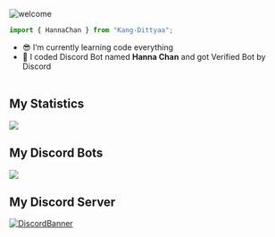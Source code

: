 ![welcome](https://media.discordapp.net/attachments/790581490999492618/876386445579927572/standard_1.gif)

```ts
import { HannaChan } from "Kang-Dittyaa";
```

- 😎 I’m currently learning code everything
- 🎁 I coded Discord Bot named **Hanna Chan** and got Verified Bot by Discord <br /><br />

## My Statistics
<a href="https://github.com/aditiyongg/">
<img src="https://github-readme-stats.vercel.app/api/top-langs/?username=aditiyongg&layout=compact&count_private=true&langs_count=8&card_width=445&bg_color=0d1117&title_color=ffffff&text_color=ffffff&icon_color=00ff99&hide_border=true/" />
</a>
<br>

## My Discord Bots
<a href="https://top.gg/bot/723092028396797982">
  <img src="https://top.gg/api/widget/723092028396797982.svg">
</a>
<br>

## My Discord Server
[![DiscordBanner](https://invidget.switchblade.xyz/BPQBmwTemY)](https://discord.gg/BPQBmwTemY)<br />

</div>
